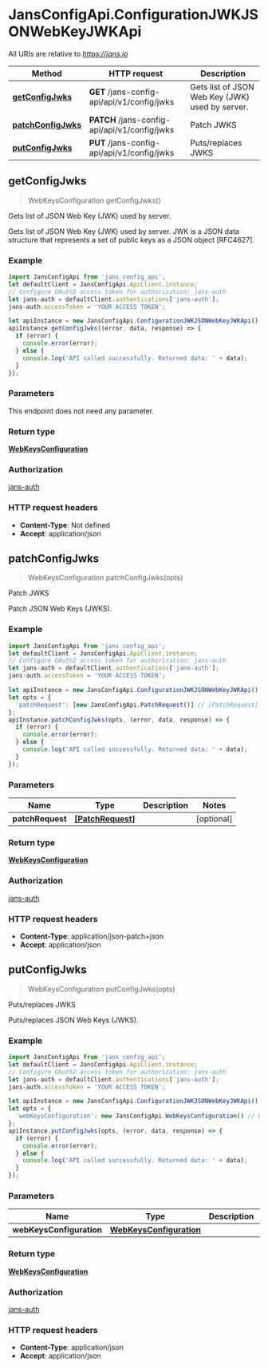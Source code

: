 # JansConfigApi.ConfigurationJWKJSONWebKeyJWKApi

All URIs are relative to *https://jans.io*

Method | HTTP request | Description
------------- | ------------- | -------------
[**getConfigJwks**](ConfigurationJWKJSONWebKeyJWKApi.md#getConfigJwks) | **GET** /jans-config-api/api/v1/config/jwks | Gets list of JSON Web Key (JWK) used by server.
[**patchConfigJwks**](ConfigurationJWKJSONWebKeyJWKApi.md#patchConfigJwks) | **PATCH** /jans-config-api/api/v1/config/jwks | Patch JWKS
[**putConfigJwks**](ConfigurationJWKJSONWebKeyJWKApi.md#putConfigJwks) | **PUT** /jans-config-api/api/v1/config/jwks | Puts/replaces JWKS



## getConfigJwks

> WebKeysConfiguration getConfigJwks()

Gets list of JSON Web Key (JWK) used by server.

Gets list of JSON Web Key (JWK) used by server. JWK is a JSON data structure that represents a set of public keys as a JSON object [RFC4627].

### Example

```javascript
import JansConfigApi from 'jans_config_api';
let defaultClient = JansConfigApi.ApiClient.instance;
// Configure OAuth2 access token for authorization: jans-auth
let jans-auth = defaultClient.authentications['jans-auth'];
jans-auth.accessToken = 'YOUR ACCESS TOKEN';

let apiInstance = new JansConfigApi.ConfigurationJWKJSONWebKeyJWKApi();
apiInstance.getConfigJwks((error, data, response) => {
  if (error) {
    console.error(error);
  } else {
    console.log('API called successfully. Returned data: ' + data);
  }
});
```

### Parameters

This endpoint does not need any parameter.

### Return type

[**WebKeysConfiguration**](WebKeysConfiguration.md)

### Authorization

[jans-auth](../README.md#jans-auth)

### HTTP request headers

- **Content-Type**: Not defined
- **Accept**: application/json


## patchConfigJwks

> WebKeysConfiguration patchConfigJwks(opts)

Patch JWKS

Patch JSON Web Keys (JWKS).

### Example

```javascript
import JansConfigApi from 'jans_config_api';
let defaultClient = JansConfigApi.ApiClient.instance;
// Configure OAuth2 access token for authorization: jans-auth
let jans-auth = defaultClient.authentications['jans-auth'];
jans-auth.accessToken = 'YOUR ACCESS TOKEN';

let apiInstance = new JansConfigApi.ConfigurationJWKJSONWebKeyJWKApi();
let opts = {
  'patchRequest': [new JansConfigApi.PatchRequest()] // [PatchRequest] | 
};
apiInstance.patchConfigJwks(opts, (error, data, response) => {
  if (error) {
    console.error(error);
  } else {
    console.log('API called successfully. Returned data: ' + data);
  }
});
```

### Parameters


Name | Type | Description  | Notes
------------- | ------------- | ------------- | -------------
 **patchRequest** | [**[PatchRequest]**](PatchRequest.md)|  | [optional] 

### Return type

[**WebKeysConfiguration**](WebKeysConfiguration.md)

### Authorization

[jans-auth](../README.md#jans-auth)

### HTTP request headers

- **Content-Type**: application/json-patch+json
- **Accept**: application/json


## putConfigJwks

> WebKeysConfiguration putConfigJwks(opts)

Puts/replaces JWKS

Puts/replaces JSON Web Keys (JWKS).

### Example

```javascript
import JansConfigApi from 'jans_config_api';
let defaultClient = JansConfigApi.ApiClient.instance;
// Configure OAuth2 access token for authorization: jans-auth
let jans-auth = defaultClient.authentications['jans-auth'];
jans-auth.accessToken = 'YOUR ACCESS TOKEN';

let apiInstance = new JansConfigApi.ConfigurationJWKJSONWebKeyJWKApi();
let opts = {
  'webKeysConfiguration': new JansConfigApi.WebKeysConfiguration() // WebKeysConfiguration | 
};
apiInstance.putConfigJwks(opts, (error, data, response) => {
  if (error) {
    console.error(error);
  } else {
    console.log('API called successfully. Returned data: ' + data);
  }
});
```

### Parameters


Name | Type | Description  | Notes
------------- | ------------- | ------------- | -------------
 **webKeysConfiguration** | [**WebKeysConfiguration**](WebKeysConfiguration.md)|  | [optional] 

### Return type

[**WebKeysConfiguration**](WebKeysConfiguration.md)

### Authorization

[jans-auth](../README.md#jans-auth)

### HTTP request headers

- **Content-Type**: application/json
- **Accept**: application/json

